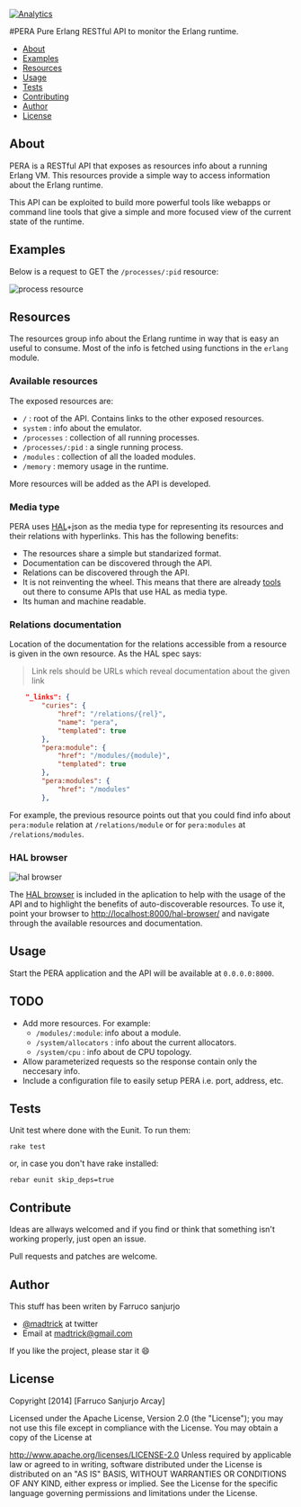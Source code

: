 [![Analytics](https://ga-beacon.appspot.com/UA-46795389-1/pera/README)](https://github.com/igrigorik/ga-beacon)


#PERA
Pure Erlang RESTful API to monitor the Erlang runtime.

* [About](#about)
* [Examples](#examples)
* [Resources](#resources)
* [Usage](#usage)
* [Tests](#tests)
* [Contributing](#contributing)
* [Author](#author)
* [License](#license)


## About <a name="about"></a>

PERA is a RESTful API that exposes as resources info about a running Erlang VM. This resources provide a simple way to access information about the Erlang runtime.

This API can be exploited to build more powerful tools like webapps or command line tools that give a simple and more focused view of the current state of the runtime. 

## Examples <a name="examples"></a>

Below is a request to GET the ```/processes/:pid``` resource:

![process resource](https://raw.github.com/madtrick/pera/readme-assets/readme-assets/resource_process.png)

## Resources  <a name="resources"></a>
The resources group info about the Erlang runtime in way that is easy an useful to consume. Most of the info is fetched using functions in the ```erlang``` module.

### Available resources

The exposed resources are:

* ```/``` : root of the API. Contains links to the other exposed resources.
* ```system``` : info about the emulator.
* ```/processes``` : collection of all running processes.
* ```/processes/:pid``` : a single running process.
* ```/modules``` : collection of all the loaded modules.
* ```/memory``` : memory usage in the runtime.

More resources will be added as the API is developed.

### Media type
PERA uses [HAL](http://stateless.co/hal_specification.html)+json as the media type for representing its resources and their relations with hyperlinks. This has the following benefits:

* The resources share a simple but standarized format.
* Documentation can be discovered through the API.
* Relations can be discovered through the API.
* It is not reinventing the wheel. This means that there are already [tools](https://github.com/mikekelly/hal_specification/wiki/Libraries) out there to consume APIs that use HAL as media type.
* Its human and machine readable.

### Relations documentation

Location of the documentation for the relations accessible from a resource is given in the own resource. As the HAL spec says:

> Link rels should be URLs which reveal documentation about the given link


```json
    "_links": {
        "curies": {
            "href": "/relations/{rel}",
            "name": "pera",
            "templated": true
        },
        "pera:module": {
            "href": "/modules/{module}",
            "templated": true
        },
        "pera:modules": {
            "href": "/modules"
        },
```

For example, the previous resource points out that you could find info about ```pera:module``` relation at ```/relations/module``` or for ```pera:modules``` at ```/relations/modules```.

### HAL browser
![hal browser](https://raw.github.com/madtrick/pera/readme-assets/readme-assets/hal-browser.png)

The [HAL browser](https://github.com/mikekelly/hal-browser) is included in the aplication to help with the usage of the API and to highlight the benefits of auto-discoverable resources. To use it, point your browser to [http://localhost:8000/hal-browser/](http://localhost:8000/hal-browser/) and navigate through the available resources and documentation.



## Usage  <a name="usage"></a>
Start the PERA application and the API will be available at ```0.0.0.0:8000```.


## TODO  <a name="todo"></a>

* Add more resources. For example:
	* ```/modules/:module```: info about a module.
	* ```/system/allocators``` : info about the current allocators.
	* ```/system/cpu``` : info about de CPU topology.
* Allow parameterized requests so the response contain only the neccesary info.
* Include a configuration file to easily setup PERA i.e. port, address, etc.

## Tests <a name="tests"></a>
Unit test where done with the Eunit. To run them:

  ```
  rake test
  ```
or, in case you don't have rake installed:

  ```
  rebar eunit skip_deps=true
  ```

## Contribute <a name="contributing"></a>

Ideas are allways welcomed and if you find or think that something isn't working properly, just open an issue.

Pull requests and patches are welcome.

## Author <a name="author"></a>

This stuff has been writen by Farruco sanjurjo

  * [@madtrick](https://twitter.com/madtrick) at twitter
  * Email at [madtrick@gmail.com](madtrick@gmail.com)
  
If you like the project, please star it :smile:
  
## License <a name="license"></a>
Copyright [2014] [Farruco Sanjurjo Arcay]

Licensed under the Apache License, Version 2.0 (the "License"); you may not use this file except in compliance with the License. You may obtain a copy of the License at

   http://www.apache.org/licenses/LICENSE-2.0
Unless required by applicable law or agreed to in writing, software distributed under the License is distributed on an "AS IS" BASIS, WITHOUT WARRANTIES OR CONDITIONS OF ANY KIND, either express or implied. See the License for the specific language governing permissions and limitations under the License.

